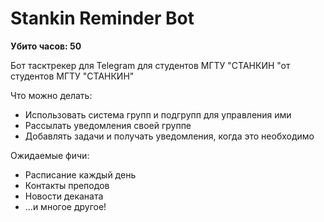 # Stankin Reminder Bot

**Убито часов: 50**

Бот тасктрекер для Telegram для студентов МГТУ "СТАНКИН "от студентов МГТУ "СТАНКИН"

Что можно делать:

- Использовать система групп и подгрупп для управления ими
- Рассылать уведомления своей группе
- Добавлять задачи и получать уведомления, когда это необходимо

Ожидаемые фичи:

- Расписание каждый день
- Контакты преподов
- Новости деканата
- ...и многое другое!
